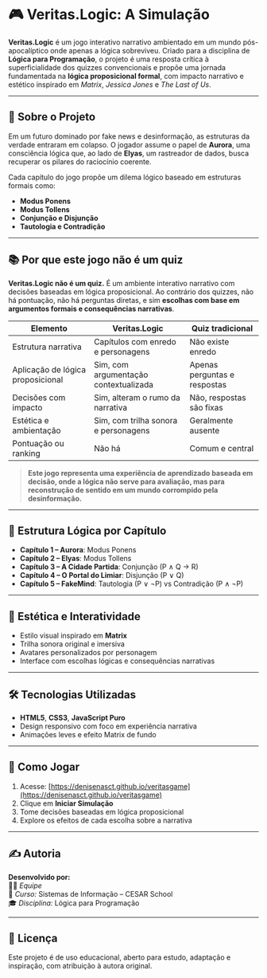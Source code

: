 

# 🎮 Veritas.Logic: A Simulação

**Veritas.Logic** é um jogo interativo narrativo ambientado em um mundo pós-apocalíptico onde apenas a lógica sobreviveu. Criado para a disciplina de **Lógica para Programação**, o projeto é uma resposta crítica à superficialidade dos quizzes convencionais e propõe uma jornada fundamentada na **lógica proposicional formal**, com impacto narrativo e estético inspirado em *Matrix*, *Jessica Jones* e *The Last of Us*.

---

## 🧠 Sobre o Projeto

Em um futuro dominado por fake news e desinformação, as estruturas da verdade entraram em colapso. O jogador assume o papel de **Aurora**, uma consciência lógica que, ao lado de **Elyas**, um rastreador de dados, busca recuperar os pilares do raciocínio coerente. 

Cada capítulo do jogo propõe um dilema lógico baseado em estruturas formais como:

- **Modus Ponens**
- **Modus Tollens**
- **Conjunção e Disjunção**
- **Tautologia e Contradição**

---

## 📚 Por que este jogo **não é um quiz**

**Veritas.Logic não é um quiz.** É um ambiente interativo narrativo com decisões baseadas em lógica proposicional. Ao contrário dos quizzes, não há pontuação, não há perguntas diretas, e sim **escolhas com base em argumentos formais e consequências narrativas**.

| Elemento                          | Veritas.Logic                              | Quiz tradicional                     |
|-----------------------------------|--------------------------------------------|--------------------------------------|
| Estrutura narrativa               | Capítulos com enredo e personagens         | Não existe enredo                    |
| Aplicação de lógica proposicional | Sim, com argumentação contextualizada      | Apenas perguntas e respostas         |
| Decisões com impacto              | Sim, alteram o rumo da narrativa           | Não, respostas são fixas             |
| Estética e ambientação            | Sim, com trilha sonora e personagens       | Geralmente ausente                   |
| Pontuação ou ranking              | Não há                                     | Comum e central                      |

> **Este jogo representa uma experiência de aprendizado baseada em decisão, onde a lógica não serve para avaliação, mas para reconstrução de sentido em um mundo corrompido pela desinformação.**

---

## 🧩 Estrutura Lógica por Capítulo

- **Capítulo 1 – Aurora**: Modus Ponens
- **Capítulo 2 – Elyas**: Modus Tollens
- **Capítulo 3 – A Cidade Partida**: Conjunção (P ∧ Q → R)
- **Capítulo 4 – O Portal do Limiar**: Disjunção (P ∨ Q)
- **Capítulo 5 – FakeMind**: Tautologia (P ∨ ¬P) vs Contradição (P ∧ ¬P)

---

## 🎨 Estética e Interatividade

- Estilo visual inspirado em **Matrix**
- Trilha sonora original e imersiva
- Avatares personalizados por personagem
- Interface com escolhas lógicas e consequências narrativas

---

## 🛠️ Tecnologias Utilizadas

- **HTML5**, **CSS3**, **JavaScript Puro**
- Design responsivo com foco em experiência narrativa
- Animações leves e efeito Matrix de fundo

---

## 🧪 Como Jogar

1. Acesse: [https://denisenasct.github.io/veritasgame](https://denisenasct.github.io/veritasgame)
2. Clique em **Iniciar Simulação**
3. Tome decisões baseadas em lógica proposicional
4. Explore os efeitos de cada escolha sobre a narrativa

---

## ✍️ Autoria

**Desenvolvido por:**  
👩‍💻 *Equipe*  
💼 *Curso:* Sistemas de Informação – CESAR School  
🎓 *Disciplina:* Lógica para Programação

---

## 📌 Licença

Este projeto é de uso educacional, aberto para estudo, adaptação e inspiração, com atribuição à autora original.
